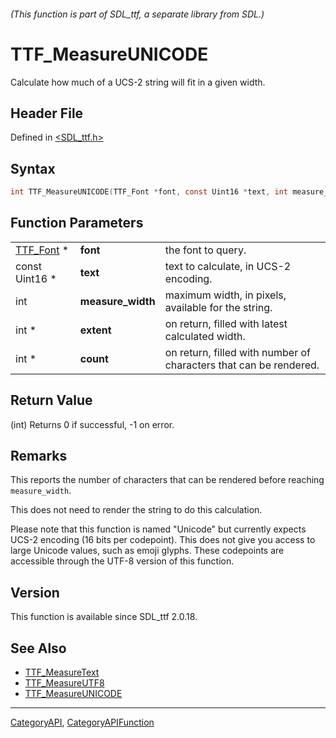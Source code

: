 ###### (This function is part of SDL_ttf, a separate library from SDL.)
# TTF_MeasureUNICODE

Calculate how much of a UCS-2 string will fit in a given width.

## Header File

Defined in [<SDL_ttf.h>](https://github.com/libsdl-org/SDL_ttf/blob/SDL2/include/SDL_ttf.h)

## Syntax

```c
int TTF_MeasureUNICODE(TTF_Font *font, const Uint16 *text, int measure_width, int *extent, int *count);
```

## Function Parameters

|                        |                   |                                                                   |
| ---------------------- | ----------------- | ----------------------------------------------------------------- |
| [TTF_Font](TTF_Font) * | **font**          | the font to query.                                                |
| const Uint16 *         | **text**          | text to calculate, in UCS-2 encoding.                             |
| int                    | **measure_width** | maximum width, in pixels, available for the string.               |
| int *                  | **extent**        | on return, filled with latest calculated width.                   |
| int *                  | **count**         | on return, filled with number of characters that can be rendered. |

## Return Value

(int) Returns 0 if successful, -1 on error.

## Remarks

This reports the number of characters that can be rendered before reaching
`measure_width`.

This does not need to render the string to do this calculation.

Please note that this function is named "Unicode" but currently expects
UCS-2 encoding (16 bits per codepoint). This does not give you access to
large Unicode values, such as emoji glyphs. These codepoints are accessible
through the UTF-8 version of this function.

## Version

This function is available since SDL_ttf 2.0.18.

## See Also

- [TTF_MeasureText](TTF_MeasureText)
- [TTF_MeasureUTF8](TTF_MeasureUTF8)
- [TTF_MeasureUNICODE](TTF_MeasureUNICODE)

----
[CategoryAPI](CategoryAPI), [CategoryAPIFunction](CategoryAPIFunction)

